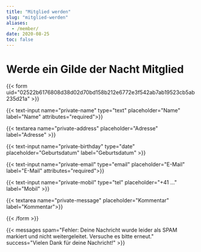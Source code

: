 ```yaml
---
title: "Mitglied werden"
slug: "mitglied-werden"
aliases:
  - /member/
date: 2020-08-25
toc: false
---
```


# Werde ein Gilde der Nacht Mitglied

{{< form uid="02522b6176808d38d02d70bd158b212e6772e3f542ab7ab19523cb5ab235d21a" >}}

{{< text-input name="private-name" type="text" placeholder="Name" label="Name" attributes="required">}}

{{< textarea name="private-address" placeholder="Adresse" label="Adresse" >}}

{{< text-input name="private-birthday" type="date" placeholder="Geburtsdatum" label="Geburtsdatum" >}}

{{< text-input name="private-email" type="email" placeholder="E-Mail" label="E-Mail" attributes="required">}}

{{< text-input name="private-mobil" type="tel" placeholder="+41 ..." label="Mobil" >}}

{{< textarea name="private-message" placeholder="Kommentar" label="Kommentar">}}

{{< /form >}}

{{< messages spam="Fehler: Deine Nachricht wurde leider als SPAM markiert und nicht weitergeleitet. Versuche es bitte erneut." success="Vielen Dank für deine Nachricht!" >}}
